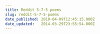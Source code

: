 ```yaml
---
title: Reddit 5-7-5 poems
slug: reddit-5-7-5-poems
date_published: 2010-04-09T12:45:15.000Z
date_updated:   2014-03-29T23:55:54.000Z
---
```



